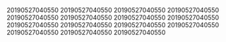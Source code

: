 20190527040550
20190527040550
20190527040550
20190527040550
20190527040550
20190527040550
20190527040550
20190527040550
20190527040550
20190527040550
20190527040550
20190527040550
20190527040550
20190527040550
20190527040550

